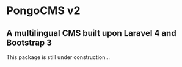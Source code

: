 # PongoCMS v2

## A multilingual CMS built upon Laravel 4 and Bootstrap 3

This package is still under construction...